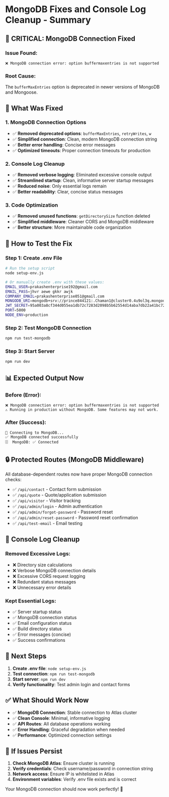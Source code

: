 # MongoDB Fixes and Console Log Cleanup - Summary

## 🚨 **CRITICAL: MongoDB Connection Fixed**

### **Issue Found:**
```
❌ MongoDB connection error: option buffermaxentries is not supported
```

### **Root Cause:**
The `bufferMaxEntries` option is deprecated in newer versions of MongoDB and Mongoose.

## 🔧 **What Was Fixed**

### 1. **MongoDB Connection Options**
- ✅ **Removed deprecated options**: `bufferMaxEntries`, `retryWrites`, `w`
- ✅ **Simplified connection**: Clean, modern MongoDB connection string
- ✅ **Better error handling**: Concise error messages
- ✅ **Optimized timeouts**: Proper connection timeouts for production

### 2. **Console Log Cleanup**
- ✅ **Removed verbose logging**: Eliminated excessive console output
- ✅ **Streamlined startup**: Clean, informative server startup messages
- ✅ **Reduced noise**: Only essential logs remain
- ✅ **Better readability**: Clear, concise status messages

### 3. **Code Optimization**
- ✅ **Removed unused functions**: `getDirectorySize` function deleted
- ✅ **Simplified middleware**: Cleaner CORS and MongoDB middleware
- ✅ **Better structure**: More maintainable code organization

## 🚀 **How to Test the Fix**

### **Step 1: Create .env File**
```bash
# Run the setup script
node setup-env.js

# Or manually create .env with these values:
EMAIL_USER=prakashenterprise192@gmail.com
EMAIL_PASS=jhvr aewe gkkr awjk
COMPANY_EMAIL=prakashenterprise051@gmail.com
MONGODB_URI=mongodb+srv://prince844121:.Chaman1@cluster0.4u9ol3q.mongodb.net/?retryWrites=true&w=majority&appName=Cluster0
JWT_SECRET=95a003a8cf344d055ea1db72c7283d2098b5b62554d14aba7db22a41bc72653225aefa119847892217feb0ce0518dc1487d1960155718f816a63b356f7f2ba6e
PORT=5000
NODE_ENV=production
```

### **Step 2: Test MongoDB Connection**
```bash
npm run test-mongodb
```

### **Step 3: Start Server**
```bash
npm run dev
```

## 📊 **Expected Output Now**

### **Before (Error):**
```
❌ MongoDB connection error: option buffermaxentries is not supported
⚠️ Running in production without MongoDB. Some features may not work.
```

### **After (Success):**
```
🔗 Connecting to MongoDB...
✅ MongoDB connected successfully
🗄️  MongoDB: ✅ Connected
```

## 🔒 **Protected Routes (MongoDB Middleware)**

All database-dependent routes now have proper MongoDB connection checks:

- ✅ `/api/contact` - Contact form submission
- ✅ `/api/quote` - Quote/application submission  
- ✅ `/api/visitor` - Visitor tracking
- ✅ `/api/admin/login` - Admin authentication
- ✅ `/api/admin/forgot-password` - Password reset
- ✅ `/api/admin/reset-password` - Password reset confirmation
- ✅ `/api/test-email` - Email testing

## 🧹 **Console Log Cleanup**

### **Removed Excessive Logs:**
- ❌ Directory size calculations
- ❌ Verbose MongoDB connection details
- ❌ Excessive CORS request logging
- ❌ Redundant status messages
- ❌ Unnecessary error details

### **Kept Essential Logs:**
- ✅ Server startup status
- ✅ MongoDB connection status
- ✅ Email configuration status
- ✅ Build directory status
- ✅ Error messages (concise)
- ✅ Success confirmations

## 🎯 **Next Steps**

1. **Create .env file**: `node setup-env.js`
2. **Test connection**: `npm run test-mongodb`
3. **Start server**: `npm run dev`
4. **Verify functionality**: Test admin login and contact forms

## ✅ **What Should Work Now**

- ✅ **MongoDB Connection**: Stable connection to Atlas cluster
- ✅ **Clean Console**: Minimal, informative logging
- ✅ **API Routes**: All database operations working
- ✅ **Error Handling**: Graceful degradation when needed
- ✅ **Performance**: Optimized connection settings

## 🚨 **If Issues Persist**

1. **Check MongoDB Atlas**: Ensure cluster is running
2. **Verify credentials**: Check username/password in connection string
3. **Network access**: Ensure IP is whitelisted in Atlas
4. **Environment variables**: Verify .env file exists and is correct

Your MongoDB connection should now work perfectly! 🎉
